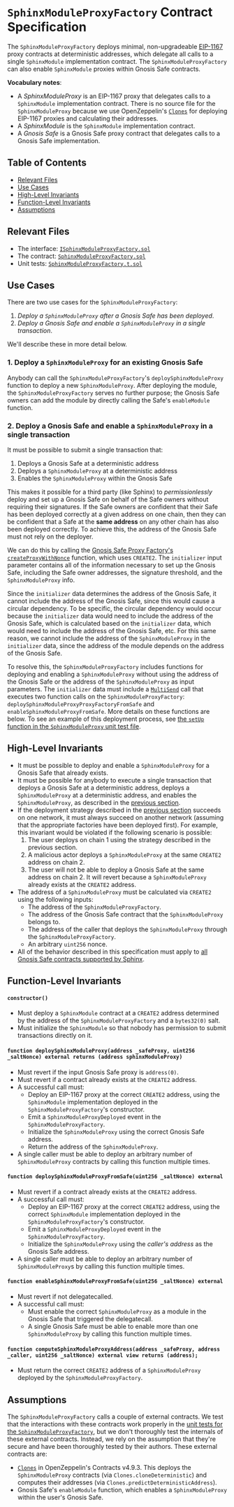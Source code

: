 # `SphinxModuleProxyFactory` Contract Specification

The `SphinxModuleProxyFactory` deploys minimal, non-upgradeable [EIP-1167](https://eips.ethereum.org/EIPS/eip-1167) proxy contracts at deterministic addresses, which delegate all calls to a single `SphinxModule` implementation contract. The `SphinxModuleProxyFactory` can also enable `SphinxModule` proxies within Gnosis Safe contracts.

**Vocabulary notes**:
* A _SphinxModuleProxy_ is an EIP-1167 proxy that delegates calls to a `SphinxModule` implementation contract. There is no source file for the `SphinxModuleProxy` because we use OpenZeppelin's [`Clones`](https://docs.openzeppelin.com/contracts/4.x/api/proxy#Clones) for deploying EIP-1167 proxies and calculating their addresses.
* A _SphinxModule_ is the `SphinxModule` implementation contract.
* A _Gnosis Safe_ is a Gnosis Safe proxy contract that delegates calls to a Gnosis Safe implementation.

## Table of Contents

- [Relevant Files](#relevant-files)
- [Use Cases](#use-cases)
- [High-Level Invariants](#high-level-invariants)
- [Function-Level Invariants](#function-level-invariants)
- [Assumptions](#assumptions)

## Relevant Files

- The interface: [`ISphinxModuleProxyFactory.sol`](https://github.com/sphinx-labs/sphinx/blob/feature/pre-audit/packages/contracts/contracts/core/interfaces/ISphinxModuleProxyFactory.sol)
- The contract: [`SphinxModuleProxyFactory.sol`](https://github.com/sphinx-labs/sphinx/blob/feature/pre-audit/packages/contracts/contracts/core/SphinxModuleProxyFactory.sol)
- Unit tests: [`SphinxModuleProxyFactory.t.sol`](https://github.com/sphinx-labs/sphinx/blob/feature/pre-audit/packages/contracts/test/SphinxModuleProxyFactory.t.sol)

## Use Cases

There are two use cases for the `SphinxModuleProxyFactory`:
1. _Deploy a `SphinxModuleProxy` after a Gnosis Safe has been deployed_.
2. _Deploy a Gnosis Safe and enable a `SphinxModuleProxy` in a single transaction_.

We'll describe these in more detail below.

### 1. Deploy a `SphinxModuleProxy` for an existing Gnosis Safe

Anybody can call the `SphinxModuleProxyFactory`'s `deploySphinxModuleProxy` function to deploy a new `SphinxModuleProxy`. After deploying the module, the `SphinxModuleProxyFactory` serves no further purpose; the Gnosis Safe owners can add the module by directly calling the Safe's `enableModule` function.

### 2. Deploy a Gnosis Safe and enable a `SphinxModuleProxy` in a single transaction

It must be possible to submit a single transaction that:
1. Deploys a Gnosis Safe at a deterministic address
2. Deploys a `SphinxModuleProxy` at a deterministic address
3. Enables the `SphinxModuleProxy` within the Gnosis Safe

This makes it possible for a third party (like Sphinx) to _permissionlessly_ deploy and set up a Gnosis Safe on behalf of the Safe owners without requiring their signatures. If the Safe owners are confident that their Safe has been deployed correctly at a given address on one chain, then they can be confident that a Safe at the **same address** on any other chain has also been deployed correctly. To achieve this, the address of the Gnosis Safe must not rely on the deployer.

We can do this by calling the [Gnosis Safe Proxy Factory's `createProxyWithNonce`](https://github.com/safe-global/safe-contracts/blob/v1.3.0-libs.0/contracts/proxies/GnosisSafeProxyFactory.sol#L57-L75) function, which uses `CREATE2`. The `initializer` input parameter contains all of the information necessary to set up the Gnosis Safe, including the Safe owner addresses, the signature threshold, and the `SphinxModuleProxy` info.

Since the `initializer` data determines the address of the Gnosis Safe, it cannot include the address of the Gnosis Safe, since this would cause a circular dependency. To be specific, the circular dependency would occur because the `initializer` data would need to include the address of the Gnosis Safe, which is calculated based on the `initializer` data, which would need to include the address of the Gnosis Safe, etc. For this same reason, we cannot include the address of the `SphinxModuleProxy` in the `initializer` data, since the address of the module depends on the address of the Gnosis Safe.

To resolve this, the `SphinxModuleProxyFactory` includes functions for deploying and enabling a `SphinxModuleProxy` without using the address of the Gnosis Safe or the address of the `SphinxModuleProxy` as input parameters. The `initializer` data must include a [`MultiSend`](https://github.com/safe-global/safe-contracts/blob/v1.3.0-libs.0/contracts/libraries/MultiSend.sol) call that executes two function calls on the `SphinxModuleProxyFactory`: `deploySphinxModuleProxyProxyFactoryFromSafe` and `enableSphinxModuleProxyFromSafe`. More details on these functions are below. To see an example of this deployment process, see [the `setUp` function in the `SphinxModuleProxy` unit test file](TODO(end)).

## High-Level Invariants

- It must be possible to deploy and enable a `SphinxModuleProxy` for a Gnosis Safe that already exists.
- It must be possible for anybody to execute a single transaction that deploys a Gnosis Safe at a deterministic address, deploys a `SphinxModuleProxy` at a deterministic address, and enables the `SphinxModuleProxy`, as described in the [previous section](#2-deploy-a-gnosis-safe-and-enable-a-sphinxmoduleproxy-in-a-single-transaction).
- If the deployment strategy described in the [previous section](#2-deploy-a-gnosis-safe-and-enable-a-sphinxmoduleproxy-in-a-single-transaction) succeeds on one network, it must always succeed on another network (assuming that the appropriate factories have been deployed first). For example, this invariant would be violated if the following scenario is possible:
  1. The user deploys on chain 1 using the strategy described in the previous section.
  2. A malicious actor deploys a `SphinxModuleProxy` at the same `CREATE2` address on chain 2.
  3. The user will not be able to deploy a Gnosis Safe at the same address on chain 2. It will revert because a `SphinxModuleProxy` already exists at the `CREATE2` address.
- The address of a `SphinxModuleProxy` must be calculated via `CREATE2` using the following inputs:
  - The address of the `SphinxModuleProxyFactory`.
  - The address of the Gnosis Safe contract that the `SphinxModuleProxy` belongs to.
  - The address of the caller that deploys the `SphinxModuleProxy` through the `SphinxModuleProxyFactory`.
  - An arbitrary `uint256` nonce.
- All of the behavior described in this specification must apply to [all Gnosis Safe contracts supported by Sphinx](https://github.com/sphinx-labs/sphinx/blob/feature/pre-audit/specs/introduction.md#supported-gnosis-safe-versions).

## Function-Level Invariants

#### `constructor()`

- Must deploy a `SphinxModule` contract at a `CREATE2` address determined by the address of the `SphinxModuleProxyFactory` and a `bytes32(0)` salt.
- Must initialize the `SphinxModule` so that nobody has permission to submit transactions directly on it.

#### `function deploySphinxModuleProxy(address _safeProxy, uint256 _saltNonce) external returns (address sphinxModuleProxy)`

- Must revert if the input Gnosis Safe proxy is `address(0)`.
- Must revert if a contract already exists at the `CREATE2` address.
- A successful call must:
  - Deploy an EIP-1167 proxy at the correct `CREATE2` address, using the `SphinxModule` implementation deployed in the `SphinxModuleProxyFactory`'s constructor.
  - Emit a `SphinxModuleProxyDeployed` event in the `SphinxModuleProxyFactory`.
  - Initialize the `SphinxModuleProxy` using the correct Gnosis Safe address.
  - Return the address of the `SphinxModuleProxy`.
- A single caller must be able to deploy an arbitrary number of `SphinxModuleProxy` contracts by calling this function multiple times.

#### `function deploySphinxModuleProxyFromSafe(uint256 _saltNonce) external`

- Must revert if a contract already exists at the `CREATE2` address.
- A successful call must:
  - Deploy an EIP-1167 proxy at the correct `CREATE2` address, using the correct `SphinxModule` implementation deployed in the `SphinxModuleProxyFactory`'s constructor.
  - Emit a `SphinxModuleProxyDeployed` event in the `SphinxModuleProxyFactory`.
  - Initialize the `SphinxModuleProxy` using the _caller's address_ as the Gnosis Safe address.
- A single caller must be able to deploy an arbitrary number of `SphinxModuleProxy`s by calling this function multiple times.

#### `function enableSphinxModuleProxyFromSafe(uint256 _saltNonce) external`

- Must revert if not delegatecalled.
- A successful call must:
  - Must enable the correct `SphinxModuleProxy` as a module in the Gnosis Safe that triggered the delegatecall.
  - A single Gnosis Safe must be able to enable more than one `SphinxModuleProxy` by calling this function multiple times.

#### `function computeSphinxModuleProxyAddress(address _safeProxy, address _caller, uint256 _saltNonce) external view returns (address);`

- Must return the correct `CREATE2` address of a `SphinxModuleProxy` deployed by the `SphinxModuleProxyFactory`.

## Assumptions

The `SphinxModuleProxyFactory` calls a couple of external contracts. We test that the interactions with these contracts work properly in the [unit tests for the `SphinxModuleProxyFactory`](https://github.com/sphinx-labs/sphinx/blob/feature/pre-audit/packages/contracts/test/SphinxModuleProxyFactory.t.sol), but we don't thoroughly test the internals of these external contracts. Instead, we rely on the assumption that they're secure and have been thoroughly tested by their authors. These external contracts are:
- [`Clones`](https://docs.openzeppelin.com/contracts/4.x/api/proxy#Clones) in OpenZeppelin's Contracts v4.9.3. This deploys the `SphinxModuleProxy` contracts (via `Clones.cloneDeterministic`) and computes their addresses (via `Clones.predictDeterministicAddress`).
- Gnosis Safe's `enableModule` function, which enables a `SphinxModuleProxy` within the user's Gnosis Safe.

